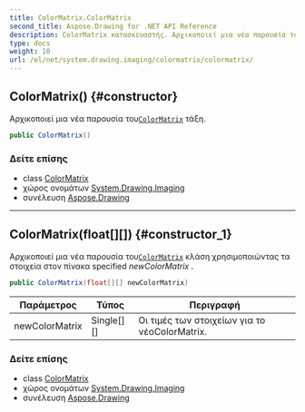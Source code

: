 ```yaml
---
title: ColorMatrix.ColorMatrix
second_title: Aspose.Drawing for .NET API Reference
description: ColorMatrix κατασκευαστής. Αρχικοποιεί μια νέα παρουσία τουColorMatrix τάξη.
type: docs
weight: 10
url: /el/net/system.drawing.imaging/colormatrix/colormatrix/
---
```

## ColorMatrix() {#constructor}

Αρχικοποιεί μια νέα παρουσία του[`ColorMatrix`](../) τάξη.

```csharp
public ColorMatrix()
```

### Δείτε επίσης

* class [ColorMatrix](../)
* χώρος ονομάτων [System.Drawing.Imaging](../../colormatrix/)
* συνέλευση [Aspose.Drawing](../../../)

---

## ColorMatrix(float[][]) {#constructor_1}

Αρχικοποιεί μια νέα παρουσία του[`ColorMatrix`](../) κλάση χρησιμοποιώντας τα στοιχεία στον πίνακα specified *newColorMatrix* .

```csharp
public ColorMatrix(float[][] newColorMatrix)
```

| Παράμετρος | Τύπος | Περιγραφή |
| --- | --- | --- |
| newColorMatrix | Single[][] | Οι τιμές των στοιχείων για το νέοColorMatrix. |

### Δείτε επίσης

* class [ColorMatrix](../)
* χώρος ονομάτων [System.Drawing.Imaging](../../colormatrix/)
* συνέλευση [Aspose.Drawing](../../../)


